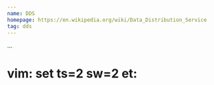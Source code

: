 ```yaml
---
name: DDS
homepage: https://en.wikipedia.org/wiki/Data_Distribution_Service
tag: dds
---
```

...
# vim: set ts=2 sw=2 et:
